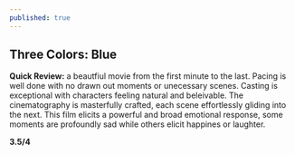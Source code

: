```yaml
---
published: true
---
```

## Three Colors: Blue

**Quick Review:** a beautfiul movie from the first minute to the last. Pacing is well done with no drawn out moments or unecessary scenes. Casting is exceptional with characters feeling natural and beleivable. The cinematography is masterfully crafted, each scene effortlessly gliding into the next.  This film elicits a powerful and broad emotional response, some moments are profoundly sad while others elicit happines or laughter.

**3.5/4**

